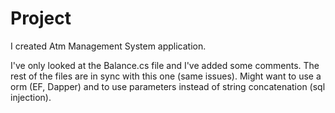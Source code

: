 # Project
I created Atm Management System application.


I've only looked at the Balance.cs file and I've added some comments. The rest of the files are in sync with this one (same issues).
Might want to use a orm (EF, Dapper) and to use parameters instead of string concatenation (sql injection).
